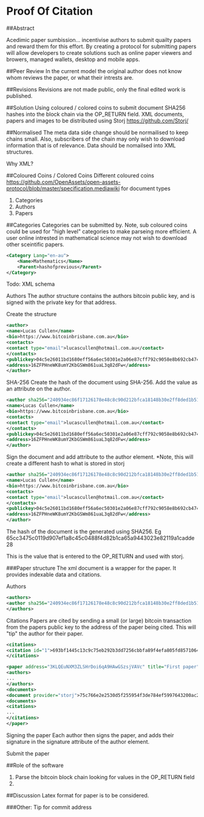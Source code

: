 Proof Of Citation
===============

##Abstract

Acedimic paper sumbission... incentivise authors to submit quailty papers and reward them for this effort.
By creating a protocol for submitting papers will allow developers to create solutions such as online paper viewers and browers, managed wallets, desktop and mobile apps.

##Peer Review
In the current model the original author does not know whom reviews the paper, or what their intrests are.

##Revisions
Revisions are not made public, only the final edited work is published.

##Solution
Using coloured / colored coins to submit document SHA256 hashes into the block chain via the OP_RETURN field.  XML documents, papers and images to be distributed using Storj https://github.com/Storj/

##Normalised
The meta data side change should be normailised to keep chains small.  Also, subscribers of the chain may only wish to download information that is of relevance.  Data should be nomailsed into XML structures.

Why XML?

##Coloured Coins / Colored Coins
Different coloured coins https://github.com/OpenAssets/open-assets-protocol/blob/master/specification.mediawiki for document types
1. Categories
2. Authors
3. Papers

##Categories
Categories can be submitted by.  Note, sub coloured coins could be used for "high level" categories to make parseing more efficient.  A user online intrested in mathematical science may not wish to download other sceintific papers.

```xml
<Category Lang="en-au">
    <Name>Mathematics</Name>
    <Parent>hashofprevious</Parent>
</Category>
```
Todo: XML schema

Authors
The author structure contains the authors bitcoin public key, and is signed with the private key for that address.

Create the structure
```xml
<author>
<name>Lucas Cullen</name>
<bio>https://www.bitcoinbrisbane.com.au</bio>
<contacts>
<contact type="email">lucascullen@hotmail.com.au</contact>
</contacts>
<publickey>04c5e26011bd1680eff56a6ec50301e2a06e87cff792c9058e8b692cb47488a18b1d9e509d31c5b98248d9aed24e70512ef3b054f2f02afc8f5b54db5b3516fa0a</publickey>
<address>16ZFPHneWK8umY2KbGSWm861uaL3q82dFw</address>
</author>
```
SHA-256
Create the hash of the document using SHA-256.  Add the value as an attribute on the author.
```xml
<author sha256="240934ec86f17126178e48c8c90d212bfca18148b30e2ff8ded1b51a662c80cf">
<name>Lucas Cullen</name>
<bio>https://www.bitcoinbrisbane.com.au</bio>
<contacts>
<contact type="email">lucascullen@hotmail.com.au</contact>
</contacts>
<publickey>04c5e26011bd1680eff56a6ec50301e2a06e87cff792c9058e8b692cb47488a18b1d9e509d31c5b98248d9aed24e70512ef3b054f2f02afc8f5b54db5b3516fa0a</publickey>
<address>16ZFPHneWK8umY2KbGSWm861uaL3q82dFw</address>
</author>
```

Sign the document and add attribute to the author element.  *Note, this will create a different hash to what is stored in storj

```xml
<author sha256="240934ec86f17126178e48c8c90d212bfca18148b30e2ff8ded1b51a662c80cf" version="Bitcoin-qt (1.0)" signature="G0xzGNeKfEwPz34Dr5lFwUhyCkj+KKSQGcaeQJ44cxzYPmVRJjw6kBgBBGwsnIWA0oqMrJAXJCNpbwW8anHaTjY=">
<name>Lucas Cullen</name>
<bio>https://www.bitcoinbrisbane.com.au</bio>
<contacts>
<contact type="email">lucascullen@hotmail.com.au</contact>
</contacts>
<publickey>04c5e26011bd1680eff56a6ec50301e2a06e87cff792c9058e8b692cb47488a18b1d9e509d31c5b98248d9aed24e70512ef3b054f2f02afc8f5b54db5b3516fa0a</publickey>
<address>16ZFPHneWK8umY2KbGSWm861uaL3q82dFw</address>
</author>
```

The hash of the document is the generated using SHA256.  Eg 65cc3475c0119d907ef1a8c45c0488f4d82b1ca65a9443023e82119a1cadde28

This is the value that is entered to the OP_RETURN and used with storj.

###Paper structure
The xml document is a wrapper for the paper.  It provides indexable data and citations.

Authors
```xml
<authors>
<author sha256="240934ec86f17126178e48c8c90d212bfca18148b30e2ff8ded1b51a662c80cf"/>
</authors>
```

Citations
Papers are cited by sending a small (or large) bitcoin transaction from the papers public key to the address of the paper being cited.  This will "tip" the author for their paper.

```xml
<citations>
<citation id="1">693bf1445c13c9c75eb292b3dd7256cbbfa89f4efa805fd8571064de938ae146</citation>
</citations>
```

```xml
<paper address="3KLQEuNXM3ZLSHrDoi6qA9HAwGSzsjVAVc" title="First paper">
<authors>
...
</authors>
<documents>
<document provider="storj">75c766e2e2530d5f255954f3de784ef5997643200ac2b19c0b465cfd08247aa3</document>
<documents>
<citations>
...
</citations>
</paper>
```

Signing the paper
Each author then signs the paper, and adds their signature in the signature attribute of the author element.

Submit the paper

##Role of the software
1. Parse the bitcoin block chain looking for values in the OP_RETURN field
2. 

##Discussion
Latex format for paper is to be considered.

###Other:
Tip for commit address
